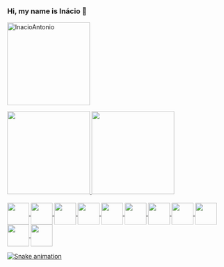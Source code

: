 ### Hi, my name is Inácio 🤠

<!--
**InacioAntonio/InacioAntonio** is a ✨ _special_ ✨ repository because its `README.md` (this file) appears on your GitHub profile.

Here are some ideas to get you started:

- 🔭 I’m currently working on ...
- 🌱 I’m currently learning ...
- 👯 I’m looking to collaborate on ...
- 🤔 I’m looking for help with ...
- 💬 Ask me about ...
- 📫 How to reach me: ...
- 😄 Pronouns: ...
- ⚡ Fun fact: ...
-->
<p><img height="190em" src="https://github-profile-summary-cards.vercel.app/api/cards/profile-details?username=InacioAntonio&theme=dracula" alt="InacioAntonio"/></p>

 <div>
  <a href="https://github.com/InacioAntonio">
  <img height="190em" src="https://github-readme-stats.vercel.app/api?username=InacioAntonio&show_icons=true&theme=dracula&include_all_commits=true&count_private=true"/>
  <img height="190em" src="https://github-readme-stats.vercel.app/api/top-langs/?username=InacioAntonio&layout=compact&langs_count=7&theme=dracula"/>
   <div style="display: inline_block"><br>
    <img align="center" width="50" height="50" src="https://cdn.jsdelivr.net/gh/devicons/devicon@latest/icons/mysql/mysql-original-wordmark.svg" />
    <img align="center"  width="50" height="50" src="https://cdn.jsdelivr.net/gh/devicons/devicon@latest/icons/postgresql/postgresql-original.svg" />
    <img align="center" width="50" height="50" src="https://cdn.jsdelivr.net/gh/devicons/devicon@latest/icons/python/python-original.svg" />
    <img align="center" width="50" height="50" src="https://cdn.jsdelivr.net/gh/devicons/devicon@latest/icons/cplusplus/cplusplus-original.svg" />
    <img align="center" width="50" height="50" src="https://cdn.jsdelivr.net/gh/devicons/devicon@latest/icons/javascript/javascript-original.svg" />
    <img align="center" width="50" height="50" src="https://cdn.jsdelivr.net/gh/devicons/devicon@latest/icons/java/java-original-wordmark.svg" />
    <img align="center" width="50" height="50" src="https://cdn.jsdelivr.net/gh/devicons/devicon@latest/icons/matlab/matlab-original.svg" />
    <img align="center" width="50" height="50" src="https://cdn.jsdelivr.net/gh/devicons/devicon@latest/icons/laravel/laravel-original.svg" />
    <img align="center" width="50" height="50" src="https://cdn.jsdelivr.net/gh/devicons/devicon@latest/icons/html5/html5-original.svg" />
    <img align="center" width="50" height="50" src="https://cdn.jsdelivr.net/gh/devicons/devicon@latest/icons/docker/docker-original-wordmark.svg" />
    <img align="center" width="50" height="50" src="https://cdn.jsdelivr.net/gh/devicons/devicon@latest/icons/css3/css3-original.svg" />
    
   </div>
</div>

 
![Snake animation](https://github.com/InacioAntonio/InacioAntonio/blob/output/github-contribution-grid-snake.svg)
